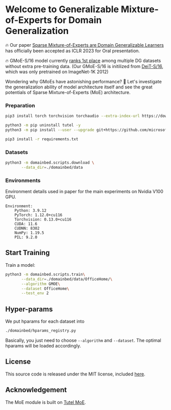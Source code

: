 # Welcome to Generalizable Mixture-of-Experts for Domain Generalization

🔥 Our paper [Sparse Mixture-of-Experts are Domain Generalizable Learners](https://openreview.net/forum?id=RecZ9nB9Q4) has officially been accepted as ICLR 2023 for Oral presentation. 

🔥 GMoE-S/16 model currently [ranks 1st place](https://paperswithcode.com/sota/domain-generalization-on-domainnet) among multiple DG datasets without extra pre-training data. (Our GMoE-S/16 is initilized from [DeiT-S/16](https://github.com/facebookresearch/deit/blob/main/README_deit.md), which was only pretrained on ImageNet-1K 2012)

Wondering why GMoEs have astonishing performance? 🤯 Let's investigate the generalization ability of model architecture itself and see the great potentials of Sparse Mixture-of-Experts (MoE) architecture.

### Preparation

```sh
pip3 install torch torchvision torchaudio --extra-index-url https://download.pytorch.org/whl/cu116

python3 -m pip uninstall tutel -y
python3 -m pip install --user --upgrade git+https://github.com/microsoft/tutel@main

pip3 install -r requirements.txt
```

### Datasets

```sh
python3 -m domainbed.scripts.download \
       --data_dir=./domainbed/data
```

### Environments

Environment details used in paper for the main experiments on Nvidia V100 GPU.

```shell
Environment:
	Python: 3.9.12
	PyTorch: 1.12.0+cu116
	Torchvision: 0.13.0+cu116
	CUDA: 11.6
	CUDNN: 8302
	NumPy: 1.19.5
	PIL: 9.2.0
```

## Start Training

Train a model:

```sh
python3 -m domainbed.scripts.train\
       --data_dir=./domainbed/data/OfficeHome/\
       --algorithm GMOE\
       --dataset OfficeHome\
       --test_env 2
```

## Hyper-params

We put hparams for each dataset into
```sh
./domainbed/hparams_registry.py
```

Basically, you just need to choose `--algorithm` and `--dataset`. The optimal hparams will be loaded accordingly. 

## License

This source code is released under the MIT license, included [here](LICENSE).

## Acknowledgement

The MoE module is built on [Tutel MoE](https://github.com/microsoft/tutel).
